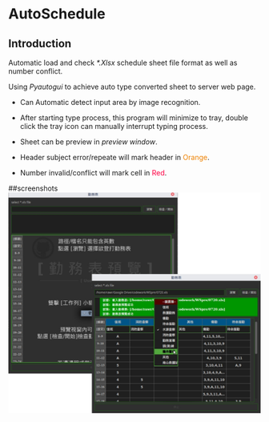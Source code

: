 # AutoSchedule

## Introduction
Automatic load and check <em>*.Xlsx</em> schedule sheet file format as well as number conflict.  

Using <em>Pyautogui</em> to achieve auto type converted sheet to server web page.

+ Can Automatic detect input area by image recognition.

+ After starting type process, this program will minimize to tray, double click the tray icon can manually interrupt typing process.

+ Sheet can be preview in <em>preview window</em>.

+ Header subject error/repeate will mark header in <font color="#EE8100">Orange</font>.

+ Number invalid/conflict will mark cell in <font color="#FF0044">Red</font>.

##screenshots
![screenshot](https://github.com/s910324/AutoSchedule/blob/master/screenshot/screenshot.png)
